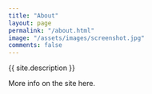 ```yaml
---
title: "About"
layout: page
permalink: "/about.html"
image: "/assets/images/screenshot.jpg"
comments: false
---
```


{{ site.description }}

More info on the site here.


